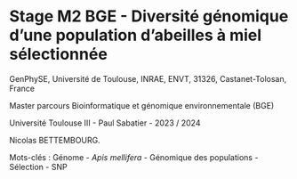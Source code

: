 # Stage M2 BGE - Diversité génomique d’une population d’abeilles à miel sélectionnée

GenPhySE, Université de Toulouse, INRAE, ENVT, 31326, Castanet-Tolosan, France

Master parcours Bioinformatique et génomique environnementale (BGE)

Université Toulouse III - Paul Sabatier - 2023 / 2024

Nicolas BETTEMBOURG.

Mots-clés : Génome - *Apis mellifera* - Génomique des populations - Sélection - SNP
